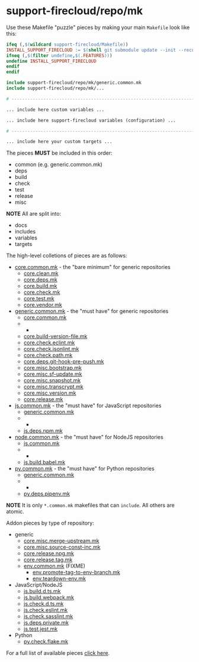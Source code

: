 # support-firecloud/repo/mk

Use these Makefile "puzzle" pieces by making your main `Makefile` look like this:

```Makefile
ifeq (,$(wildcard support-firecloud/Makefile))
INSTALL_SUPPORT_FIRECLOUD := $(shell git submodule update --init --recursive support-firecloud)
ifneq (,$(filter undefine,$(.FEATURES)))
undefine INSTALL_SUPPORT_FIRECLOUD
endif
endif

include support-firecloud/repo/mk/generic.common.mk
include support-firecloud/repo/mk/...

# ------------------------------------------------------------------------------

... include here custom variables ...

... include here support-firecloud variables (configuration) ...

# ------------------------------------------------------------------------------

... include here your custom targets ...

```

The pieces **MUST** be included in this order:

* common (e.g. generic.common.mk)
* deps
* build
* check
* test
* release
* misc

**NOTE** All are split into:

* docs
* includes
* variables
* targets

The high-level colletions of pieces are as follows:

* [core.common.mk](core.common.mk) - the "bare minimum" for generic repositories
  * [core.clean.mk](core.clean.mk)
  * [core.deps.mk](core.deps.mk)
  * [core.build.mk](core.build.mk)
  * [core.check.mk](core.check.mk)
  * [core.test.mk](core.test.mk)
  * [core.vendor.mk](core.vendor.mk)
* [generic.common.mk](generic.common.mk) - the "must have" for generic repositories
  * [core.common.mk](core.common.mk)
  * -
  * [core.build-version-file.mk](core.build-version-file.mk)
  * [core.check.eclint.mk](core.check.eclint.mk)
  * [core.check.jsonlint.mk](core.check.jsonlint.mk)
  * [core.check.path.mk](core.check.path.mk)
  * [core.deps.git-hook-pre-push.mk](core.deps.git-hook-pre-push.mk)
  * [core.misc.bootstrap.mk](core.misc.bootstrap.mk)
  * [core.misc.sf-update.mk](core.misc.sf-update.mk)
  * [core.misc.snapshot.mk](core.misc.snapshot.mk)
  * [core.misc.transcrypt.mk](core.misc.transcrypt.mk)
  * [core.misc.version.mk](core.misc.version.mk)
  * [core.release.mk](core.release.mk)
* [js.common.mk](js.common.mk) - the "must have" for JavaScript repositories
  * [generic.common.mk](generic.common.mk)
  * -
  * [js.deps.npm.mk](js.deps.npm.mk)
* [node.common.mk](node.common.mk) - the "must have" for NodeJS repositories
  * [js.common.mk](js.common.mk)
  * -
  * [js.build.babel.mk](js.build.babel.mk)
* [py.common.mk](py.common.mk) - the "must have" for Python repositories
  * [generic.common.mk](generic.common.mk)
  * -
  * [py.deps.pipenv.mk](py.deps.pipenv.mk)

**NOTE** It is only `*.common.mk` makefiles that can `include`. All others are atomic.

Addon pieces by type of repository:
* generic
  * [core.misc.merge-upstream.mk](core.misc.merge-upstream.mk)
  * [core.misc.source-const-inc.mk](core.misc.source-const-inc.mk)
  * [core.release.npg.mk](core.release.npg.mk)
  * [core.release.tag.mk](core.release.tag.mk)
  * [env.common.mk](env.common.mk) (FIXME)
    * [env.promote-tag-to-env-branch.mk](env.promote-tag-to-env-branch.mk)
    * [env.teardown-env.mk](env.teardown-env.mk)
* JavaScript/NodeJS
  * [js.build.d.ts.mk](js.build.d.ts.mk)
  * [js.build.webpack.mk](js.build.webpack.mk)
  * [js.check.d.ts.mk](js.check.d.ts.mk)
  * [js.check.eslint.mk](js.check.eslint.mk)
  * [js.check.sasslint.mk](js.check.sasslint.mk)
  * [js.deps.private.mk](js.deps.private.mk)
  * [js.test.jest.mk](js.test.jest.mk)
* Python
  * [py.check.flake.mk](py.check.flake.mk)

For a full list of available pieces [click here](./).
